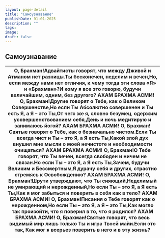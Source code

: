 ```yaml
---
layout: page-detail
title: "Самоузнавание"
publishDate: 01-01-2025
description: ""
tags:
image:
draft: false
---
```


## Самоузнавание
| О, Брахман!Адвайтисты говорят, что между Дживой и Атманом нет разницы.Ты бесконечен, неделим и вечен,Но, если между нами нет отличия, к чему тогда эти слова «Я» и «Брахман»?И кому я все это говорю, будучи величайшим, одним, без другого?  АХАМ БРАХМА АСМИ!  О, Брахман!Другие говорят о Тебе, как о Великом Совершенстве,Но если Ты Абсолютно совершенен и Ты есть Я, а Я – это Ты,От чего же я, словно безумец, одержим усовершенствованием себя,День и ночь медитирую и занимаюсь йогой?  АХАМ БРАХМА АСМИ!  О, Брахман!Святые говорят о Тебе, как о безначально чистом.Если Ты всегда чист и Ты – это Я, а Я есть Ты,Какой злой дух внушил мне мысли о моей нечистоте и необходимости очищаться?  АХАМ БРАХМА АСМИ!  О, Брахман!О Тебе говорят, что Ты вечен, всегда свободен и ничем не связан.Но если Ты – это Я, а Я есть Ты,Зачем, будучи Великим и Бессмертным,Я дурачу себя и других, страстно стремясь к Освобождению?  АХАМ БРАХМА АСМИ!  О, Брахман!Шрути утверждают, что Ты сияющий,Неделимый не умирающий и нерожденный,Но если Ты – это Я, а Я есть Ты,Как я мог забыться и поверить в себя как в тело?  АХАМ БРАХМА АСМИ!  О, Брахман!Писания о Тебе говорят как о нерожденном,Но если Ты – это Я, а Я – это Ты,Как могло так произойти, что я поверил в то, что я родился?  АХАМ БРАХМА АСМИ!  О, Брахман!Святые говорят, что весь видимый мир лишь только Ты и игра Твоей майи.Если это так, Как мог я всерьез поверить в него и в эту жизнь? |
| -------------------------------------------------------------------------------------------------------------------------------------------------------------------------------------------------------------------------------------------------------------------------------------------------------------------------------------------------------------------------------------------------------------------------------------------------------------------------------------------------------------------------------------------------------------------------------------------------------------------------------------------------------------------------------------------------------------------------------------------------------------------------------------------------------------------------------------------------------------------------------------------------------------------------------------------------------------------------------------------------------------------------------------------------------------------------------------------------------------------------------------------------------------------------------------------------------------------------------------------------------------------------------------------------------------------------------------------------------------------------------------------------------------------------------------------------------------------- |
  
  
